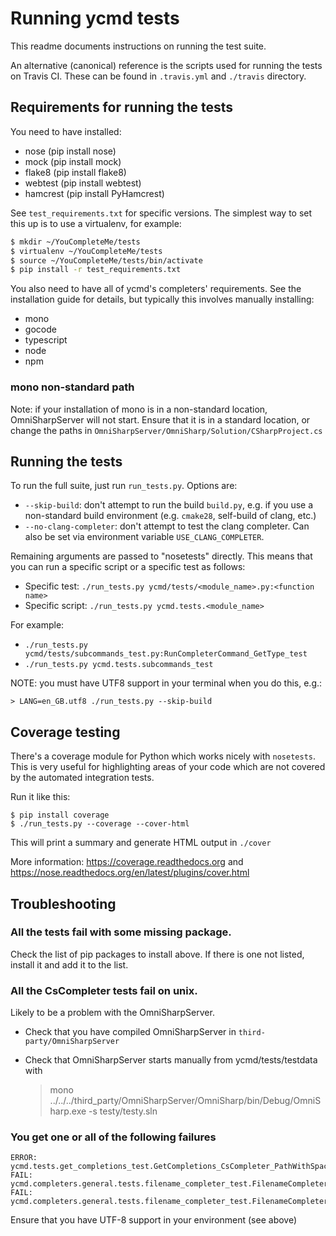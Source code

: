 # Running ycmd tests

This readme documents instructions on running the test suite.

An alternative (canonical) reference is the scripts used for running the tests
on Travis CI. These can be found in `.travis.yml` and `./travis` directory.

## Requirements for running the tests

You need to have installed:

* nose (pip install nose)
* mock (pip install mock)
* flake8 (pip install flake8)
* webtest (pip install webtest)
* hamcrest (pip install PyHamcrest)

See `test_requirements.txt` for specific versions. The simplest way to set this
up is to use a virtualenv, for example:

```bash
$ mkdir ~/YouCompleteMe/tests
$ virtualenv ~/YouCompleteMe/tests
$ source ~/YouCompleteMe/tests/bin/activate
$ pip install -r test_requirements.txt
```

You also need to have all of ycmd's completers' requirements. See the
installation guide for details, but typically this involves manually installing:

* mono
* gocode
* typescript
* node
* npm

### mono non-standard path

Note: if your installation of mono is in a non-standard location,
OmniSharpServer will not start. Ensure that it is in a standard location, or
change the paths in `OmniSharpServer/OmniSharp/Solution/CSharpProject.cs`

## Running the tests

To run the full suite, just run `run_tests.py`. Options are:

* `--skip-build`: don't attempt to run the build `build.py`, e.g. if you use
a non-standard build environment (e.g. `cmake28`, self-build of clang, etc.)
* `--no-clang-completer`: don't attempt to test the clang completer. Can also
be set via environment variable `USE_CLANG_COMPLETER`.

Remaining arguments are passed to "nosetests" directly. This means that you
can run a specific script or a specific test as follows:

* Specific test: `./run_tests.py ycmd/tests/<module_name>.py:<function name>`
* Specific script: `./run_tests.py ycmd.tests.<module_name>`

For example:

* `./run_tests.py ycmd/tests/subcommands_test.py:RunCompleterCommand_GetType_test`
* `./run_tests.py ycmd.tests.subcommands_test`

NOTE: you must have UTF8 support in your terminal when you do this, e.g.:

    > LANG=en_GB.utf8 ./run_tests.py --skip-build

## Coverage testing

There's a coverage module for Python which works nicely with `nosetests`. This
is very useful for highlighting areas of your code which are not covered by the
automated integration tests.

Run it like this:

```
$ pip install coverage
$ ./run_tests.py --coverage --cover-html
```

This will print a summary and generate HTML output in `./cover`

More information: https://coverage.readthedocs.org and
https://nose.readthedocs.org/en/latest/plugins/cover.html

## Troubleshooting

### All the tests fail with some missing package.

Check the list of pip packages to install above. If there is one not listed,
install it and add it to the list.

### All the CsCompleter tests fail on unix.

Likely to be a problem with the OmniSharpServer.

* Check that you have compiled OmniSharpServer in `third-party/OmniSharpServer`
* Check that OmniSharpServer starts manually from ycmd/tests/testdata with

    > mono ../../../third_party/OmniSharpServer/OmniSharp/bin/Debug/OmniSharp.exe -s testy/testy.sln

### You get one or all of the following failures

    ERROR: ycmd.tests.get_completions_test.GetCompletions_CsCompleter_PathWithSpace_test
    FAIL: ycmd.completers.general.tests.filename_completer_test.FilenameCompleter_test.QuotedIncludeCompletion_test
    FAIL: ycmd.completers.general.tests.filename_completer_test.FilenameCompleter_test.SystemPathCompletion_test

Ensure that you have UTF-8 support in your environment (see above)
